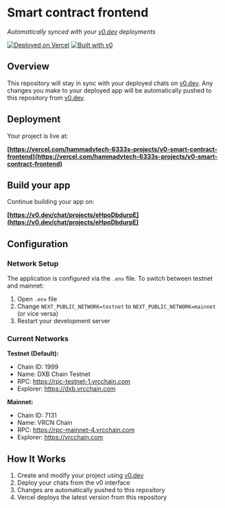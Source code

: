 # Smart contract frontend

*Automatically synced with your [v0.dev](https://v0.dev) deployments*

[![Deployed on Vercel](https://img.shields.io/badge/Deployed%20on-Vercel-black?style=for-the-badge&logo=vercel)](https://vercel.com/hammadvtech-6333s-projects/v0-smart-contract-frontend)
[![Built with v0](https://img.shields.io/badge/Built%20with-v0.dev-black?style=for-the-badge)](https://v0.dev/chat/projects/eHpoDbdurpE)

## Overview

This repository will stay in sync with your deployed chats on [v0.dev](https://v0.dev).
Any changes you make to your deployed app will be automatically pushed to this repository from [v0.dev](https://v0.dev).

## Deployment

Your project is live at:

**[https://vercel.com/hammadvtech-6333s-projects/v0-smart-contract-frontend](https://vercel.com/hammadvtech-6333s-projects/v0-smart-contract-frontend)**

## Build your app

Continue building your app on:

**[https://v0.dev/chat/projects/eHpoDbdurpE](https://v0.dev/chat/projects/eHpoDbdurpE)**

## Configuration

### Network Setup

The application is configured via the `.env` file. To switch between testnet and mainnet:

1. Open `.env` file
2. Change `NEXT_PUBLIC_NETWORK=testnet` to `NEXT_PUBLIC_NETWORK=mainnet` (or vice versa)
3. Restart your development server

### Current Networks

**Testnet (Default):**
- Chain ID: 1999
- Name: DXB Chain Testnet
- RPC: https://rpc-testnet-1.vrcchain.com
- Explorer: https://dxb.vrcchain.com

**Mainnet:**
- Chain ID: 7131
- Name: VRCN Chain
- RPC: https://rpc-mainnet-4.vrcchain.com
- Explorer: https://vrcchain.com

## How It Works

1. Create and modify your project using [v0.dev](https://v0.dev)
2. Deploy your chats from the v0 interface
3. Changes are automatically pushed to this repository
4. Vercel deploys the latest version from this repository
